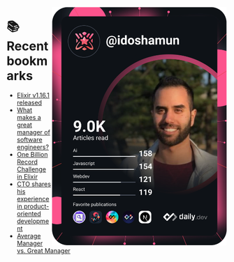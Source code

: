 <a href="https://app.daily.dev/idoshamun"><img src="https://raw.githubusercontent.com/idoshamun/idoshamun/devcard/devcard.svg" align='right' width="400" alt="Ido Shamun's Dev Card"/></a>

# 📚 Recent bookmarks
<!-- BOOKMARKS:START -->
- [Elixir v1.16.1 released](https://app.daily.dev/posts/xn8bPgiHH?utm_source=rss&utm_medium=bookmarks&utm_campaign=28849d86070e4c099c877ab6837c61f0)
- [What makes a great manager of software engineers?](https://app.daily.dev/posts/DBMU1GNcR?utm_source=rss&utm_medium=bookmarks&utm_campaign=28849d86070e4c099c877ab6837c61f0)
- [One Billion Record Challenge in Elixir](https://app.daily.dev/posts/ljTbzHhyg?utm_source=rss&utm_medium=bookmarks&utm_campaign=28849d86070e4c099c877ab6837c61f0)
- [CTO shares his experience in product-oriented development](https://app.daily.dev/posts/TgkpXNF6x?utm_source=rss&utm_medium=bookmarks&utm_campaign=28849d86070e4c099c877ab6837c61f0)
- [Average Manager vs. Great Manager](https://app.daily.dev/posts/rTEu8YLN0?utm_source=rss&utm_medium=bookmarks&utm_campaign=28849d86070e4c099c877ab6837c61f0)
<!-- BOOKMARKS:END -->

